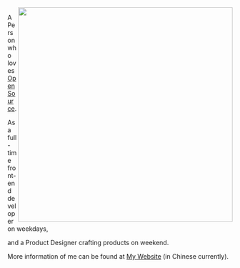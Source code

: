 <img align="right" width="480px" src="https://github-readme-stats-one-bice.vercel.app/api?username=mercutiojohn&show_icons=true&include_all_commits=true&count_private=true&role=OWNER,ORGANIZATION_MEMBER">

A Person who loves [Open Source](https://github.com/mercutiojohn). 

As a full-time front-end developer on weekdays,

and a Product Designer crafting products on weekend. 

More information of me can be found at [My Website](https://mercutio.club) (in Chinese currently).
</p>
<!-- <div align="center">
	<br>
	<a href="https://github.com/mercutiojohn?tab=repositories">
		<img src="test.svg" width="800" height="400" alt="Click to see the source">
	</a>
	<br>


<!-- <p align="center">
<img align="center" alt="Hello" src="https://github.githubassets.com/images/mona-whisper.gif"/>
</p>

<p align="center">
  <a href="https://github.com/mercutiojohn">
    <img alt="Tests Passing" src="https://github-readme-stats.vercel.app/api?username=mercutiojohn&show_icons=true" />
  </a>
</p>
<p align="center">
  <a href="https://github.com/mercutiojohn">
    <img alt="Top Langs" src="https://github-readme-stats.vercel.app/api/top-langs/?username=mercutiojohn&show_icons=true&layout=compact" />
  </a>
</p> -->


<!-- ### Languages I use

<p>
  <img alt="Golang" src="https://img.shields.io/badge/-Golang-00ADD8?style=flat&logo=Go&logoColor=white" />
  <img alt="PHP" src="https://img.shields.io/badge/-PHP-777BB4?style=flat&logo=PHP&logoColor=white" />
  <img alt="Vue.js" src="https://img.shields.io/badge/-Vue.js-4fc08d?style=flat&logo=vue.js&logoColor=white" />
  <img alt="HTML5" src="https://img.shields.io/badge/-HTML5-e2470f?style=flat&logo=html5&logoColor=white" />
  <img alt="CSS3" src="https://img.shields.io/badge/-CSS3-1b73ba?style=flat&logo=css3&logoColor=white" />
  <img alt="C Programming Language" src="https://img.shields.io/badge/-C%20Programming%20Language-9f62a5?style=flat&logo=C&logoColor=white" />
</p>

### Tools

<p>
  <img alt="JetBrains" src="https://img.shields.io/badge/-JetBrains-000000?style=flat&logo=JetBrains&logoColor=white" />
  <img alt="Visual Studio Code" src="https://img.shields.io/badge/-Visual Studio Code-007ACC?style=flat&logo=Visual%20Studio%20Code&logoColor=white" />
  <img alt="Microsoft Edge" src="https://img.shields.io/badge/-Edge-0078D7?style=flat&logo=Microsoft%20Edge&logoColor=white" />
  <img alt="Git" src="https://img.shields.io/badge/-Git-F05032?style=flat&logo=Git&logoColor=white" />
</p>
 -->
<!--
**mercutiojohn/mercutiojohn** is a ✨ _special_ ✨ repository because its `README.md` (this file) appears on your GitHub profile.

Here are some ideas to get you started:

- 🔭 I’m currently working on ...
- 🌱 I’m currently learning ...
- 👯 I’m looking to collaborate on ...
- 🤔 I’m looking for help with ...
- 💬 Ask me about ...
- 📫 How to reach me: ...
- 😄 Pronouns: ...
- ⚡ Fun fact: ...
-->
